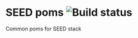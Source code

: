 # SEED poms ![Build status](https://travis-ci.org/seed-stack/poms.svg?branch=master)

Common poms for SEED stack
